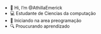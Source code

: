 - 👋 Hi, I’m @AthillaEmerick
- 💻 Estudante de Ciencias da computação 
- 🔢 Iniciando na area preogramação
- 🔍 Proucurando aprendizado 

<!---
AthillaEmerick/AthillaEmerick is a ✨ special ✨ repository because its `README.md` (this file) appears on your GitHub profile.
You can click the Preview link to take a look at your changes.
--->
